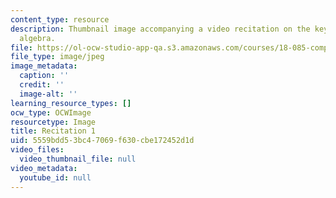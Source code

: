 ```yaml
---
content_type: resource
description: Thumbnail image accompanying a video recitation on the key ideas of linear
  algebra.
file: https://ol-ocw-studio-app-qa.s3.amazonaws.com/courses/18-085-computational-science-and-engineering-i-fall-2008/5559bdd53bc47069f630cbe172452d1d_r1.jpg
file_type: image/jpeg
image_metadata:
  caption: ''
  credit: ''
  image-alt: ''
learning_resource_types: []
ocw_type: OCWImage
resourcetype: Image
title: Recitation 1
uid: 5559bdd5-3bc4-7069-f630-cbe172452d1d
video_files:
  video_thumbnail_file: null
video_metadata:
  youtube_id: null
---
```

